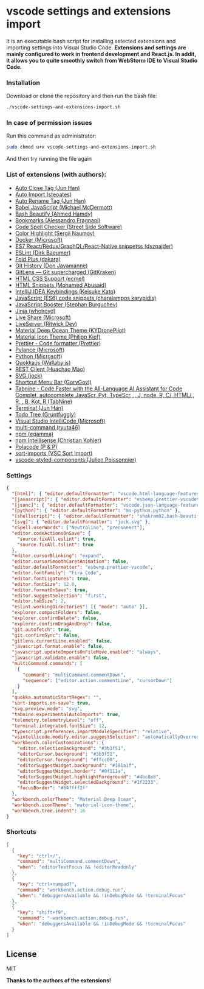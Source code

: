 # vscode settings and extensions import

It is an executable bash script for installing selected extensions and importing settings into Visual Studio Code.
**Extensions and settings are mainly configured to work in frontend development and React.js. In addit, it allows you to quite smoothly switch from WebStorm IDE to Visual Studio Code.**

### Installation

Download or clone the repository and then run the bash file:

```bash
./vscode-settings-and-extensions-import.sh
```

### In case of permission issues

Run this command as administrator:

```bash
sudo chmod u+x vscode-settings-and-extensions-import.sh
```

And then try running the file again

### List of extensions (with authors):

- [Auto Close Tag (Jun Han)](https://marketplace.visualstudio.com/items?itemName=formulahendry.auto-close-tag)
- [Auto Import (steoates)](https://marketplace.visualstudio.com/items?itemName=steoates.autoimport)
- [Auto Rename Tag (Jun Han)](https://marketplace.visualstudio.com/items?itemName=formulahendry.auto-rename-tag)
- [Babel JavaScript (Michael McDermott)](https://marketplace.visualstudio.com/items?itemName=mgmcdermott.vscode-language-babel)
- [Bash Beautify (Ahmed Hamdy)](https://marketplace.visualstudio.com/items?itemName=shakram02.bash-beautify)
- [Bookmarks (Alessandro Fragnani)](https://marketplace.visualstudio.com/items?itemName=alefragnani.Bookmarks)
- [Code Spell Checker (Street Side Software)](https://marketplace.visualstudio.com/items?itemName=streetsidesoftware.code-spell-checker)
- [Color Highlight (Sergii Naumov)](https://marketplace.visualstudio.com/items?itemName=naumovs.color-highlight)
- [Docker (Microsoft)](https://marketplace.visualstudio.com/items?itemName=ms-azuretools.vscode-docker)
- [ES7 React/Redux/GraphQL/React-Native snippetss (dsznajder)](https://marketplace.visualstudio.com/items?itemName=dsznajder.es7-react-js-snippets)
- [ESLint (Dirk Baeumer)](https://marketplace.visualstudio.com/items?itemName=dbaeumer.vscode-eslint)
- [Fold Plus (dakara)](https://marketplace.visualstudio.com/items?itemName=dakara.dakara-foldplus)
- [Git History (Don Jayamanne)](https://marketplace.visualstudio.com/items?itemName=donjayamanne.githistory)
- [GitLens — Git supercharged (GitKraken)](https://marketplace.visualstudio.com/items?itemName=eamodio.gitlens)
- [HTML CSS Support (ecmel)](https://marketplace.visualstudio.com/items?itemName=ecmel.vscode-html-css)
- [HTML Snippets (Mohamed Abusaid)](https://marketplace.visualstudio.com/items?itemName=abusaidm.html-snippets)
- [IntelliJ IDEA Keybindings (Keisuke Kato)](https://marketplace.visualstudio.com/items?itemName=k--kato.intellij-idea-keybindings)
- [JavaScript (ES6) code snippets (charalampos karypidis)](https://marketplace.visualstudio.com/items?itemName=xabikos.JavaScriptSnippets)
- [JavaScript Booster (Stephan Burguchev)](https://marketplace.visualstudio.com/items?itemName=sburg.vscode-javascript-booster)
- [Jinja (wholroyd)](https://marketplace.visualstudio.com/items?itemName=wholroyd.jinja)
- [Live Share (Microsoft)](https://marketplace.visualstudio.com/items?itemName=MS-vsliveshare.vsliveshare)
- [LiveServer (Ritwick Dey)](https://marketplace.visualstudio.com/items?itemName=ritwickdey.LiveServer)
- [Material Deep Ocean Theme (KYDronePilot)](https://marketplace.visualstudio.com/items?itemName=KYDronePilot.material-deep-ocean-theme)
- [Material Icon Theme (Philipp Kief)](https://marketplace.visualstudio.com/items?itemName=PKief.material-icon-theme)
- [Prettier - Code formatter (Prettier)](https://marketplace.visualstudio.com/items?itemName=esbenp.prettier-vscode)
- [Pylance (Microsoft)](https://marketplace.visualstudio.com/items?itemName=ms-python.vscode-pylance)
- [Python (Microsoft)](https://marketplace.visualstudio.com/items?itemName=ms-python.python)
- [Quokka.js (Wallaby.js)](https://marketplace.visualstudio.com/items?itemName=WallabyJs.quokka-vscode)
- [REST Client (Huachao Mao)](https://marketplace.visualstudio.com/items?itemName=humao.rest-client)
- [SVG (jock)](https://marketplace.visualstudio.com/items?itemName=jock.svg)
- [Shortcut Menu Bar (GorvGoyl)](https://marketplace.visualstudio.com/items?itemName=jerrygoyal.shortcut-menu-bar)
- [Tabnine - Code Faster with the All-Language AI Assistant for Code Complet, autocomplete JavaScr, Pyt, TypeScr, ,, J, node, R, C/, HTML/,, R, , B, Kot, R (TabNine)](https://marketplace.visualstudio.com/items?itemName=TabNine.tabnine-vscode)
- [Terminal (Jun Han)](https://marketplace.visualstudio.com/items?itemName=formulahendry.terminal)
- [Todo Tree (Gruntfuggly)](https://marketplace.visualstudio.com/items?itemName=Gruntfuggly.todo-tree)
- [Visual Studio IntelliCode (Microsoft)](https://marketplace.visualstudio.com/items?itemName=VisualStudioExptTeam.vscodeintellicode)
- [multi-command (ryuta46)](https://marketplace.visualstudio.com/items?itemName=ryuta46.multi-command)
- [npm (egamma)](https://marketplace.visualstudio.com/items?itemName=eg2.vscode-npm-script)
- [npm Intellisense (Christian Kohler)](https://marketplace.visualstudio.com/items?itemName=christian-kohler.npm-intellisense)
- [Polacode (P & P)](https://marketplace.visualstudio.com/items?itemName=pnp.polacode)
- [sort-imports (VSC Sort Import)](https://marketplace.visualstudio.com/items?itemName=amatiasq.sort-imports)
- [vscode-styled-components (Julien Poissonnier)](https://marketplace.visualstudio.com/items?itemName=jpoissonnier.vscode-styled-components)

### Settings

```json
{
  "[html]": { "editor.defaultFormatter": "vscode.html-language-features" },
  "[javascript]": { "editor.defaultFormatter": "esbenp.prettier-vscode" },
  "[jsonc]": { "editor.defaultFormatter": "vscode.json-language-features" },
  "[python]": { "editor.defaultFormatter": "ms-python.python" },
  "[shellscript]": { "editor.defaultFormatter": "shakram02.bash-beautify" },
  "[svg]": { "editor.defaultFormatter": "jock.svg" },
  "cSpell.userWords": ["Neutralino", "preconnect"],
  "editor.codeActionsOnSave": {
    "source.fixAll.eslint": true,
    "source.fixAll.tslint": true
  },
  "editor.cursorBlinking": "expand",
  "editor.cursorSmoothCaretAnimation": false,
  "editor.defaultFormatter": "esbenp.prettier-vscode",
  "editor.fontFamily": "Fira Code",
  "editor.fontLigatures": true,
  "editor.fontSize": 12.8,
  "editor.formatOnSave": true,
  "editor.suggestSelection": "first",
  "editor.tabSize": 2,
  "eslint.workingDirectories": [{ "mode": "auto" }],
  "explorer.compactFolders": false,
  "explorer.confirmDelete": false,
  "explorer.confirmDragAndDrop": false,
  "git.autofetch": true,
  "git.confirmSync": false,
  "gitlens.currentLine.enabled": false,
  "javascript.format.enable": false,
  "javascript.updateImportsOnFileMove.enabled": "always",
  "javascript.validate.enable": false,
  "multiCommand.commands": [
    {
      "command": "multiCommand.commentDown",
      "sequence": ["editor.action.commentLine", "cursorDown"]
    }
  ],
  "quokka.automaticStartRegex": "",
  "sort-imports.on-save": true,
  "svg.preview.mode": "svg",
  "tabnine.experimentalAutoImports": true,
  "telemetry.telemetryLevel": "off",
  "terminal.integrated.fontSize": 12,
  "typescript.preferences.importModuleSpecifier": "relative",
  "vsintellicode.modify.editor.suggestSelection": "automaticallyOverrodeDefaultValue",
  "workbench.colorCustomizations": {
    "editor.selectionBackground": "#3b3f51",
    "editorCursor.background": "#3b3f51",
    "editorCursor.foreground": "#ffcc00",
    "editorSuggestWidget.background": "#181a1f",
    "editorSuggestWidget.border": "#0f111a",
    "editorSuggestWidget.highlightForeground": "#4bc8e8",
    "editorSuggestWidget.selectedBackground": "#1f2233",
    "focusBorder": "#84ffff2f"
  },
  "workbench.colorTheme": "Material Deep Ocean",
  "workbench.iconTheme": "material-icon-theme",
  "workbench.tree.indent": 16
}
```

### Shortcuts

```json
[
  {
    "key": "ctrl+/",
    "command": "multiCommand.commentDown",
    "when": "editorTextFocus && !editorReadonly"
  },
  {
    "key": "ctrl+numpad7",
    "command": "workbench.action.debug.run",
    "when": "debuggersAvailable && !inDebugMode && !terminalFocus"
  },
  {
    "key": "shift+f9",
    "command": "-workbench.action.debug.run",
    "when": "debuggersAvailable && !inDebugMode && !terminalFocus"
  }
]
```

## License

MIT

**Thanks to the authors of the extensions!**
